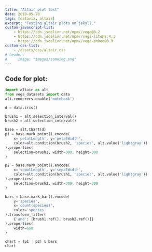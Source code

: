 ```yaml
---
title: "Altair plot test"
date: 2018-05-28
tags: [dataviz, altair]
excerpt: "Testing altair plots on jekyll."
custom-javascript-list:
    - https://cdn.jsdelivr.net/npm//vega@3.2
    - https://cdn.jsdelivr.net/npm//vega-lite@2.4.1
    - https://cdn.jsdelivr.net/npm//vega-embed@3.0
custom-css-list:
    - /assets/css/altair.css
# header:
#     image: "images/someimg.png"
---
```



<div id="vis"></div>


## Code for plot:

```python
import altair as alt
from vega_datasets import data
alt.renderers.enable('notebook')

d = data.iris()

brush1 = alt.selection_interval()
brush2 = alt.selection_interval()

base = alt.Chart(d)
p1 = base.mark_point().encode(
    x='petalLength', y='petalWidth',
    color=alt.condition(brush2, 'species', alt.value('lightgray'))
).properties(
    selection=brush1, width=300, height=300
)

p2 = base.mark_point().encode(
    x='sepalLength', y='sepalWidth',
    color=alt.condition(brush1, 'species', alt.value('lightgray'))
).properties(
    selection=brush2, width=300, height=300
)

bars = base.mark_bar().encode(
    y='species',
    x='count(species)',
    color='species'
).transform_filter(
    {'and': [brush1.ref(), brush2.ref()]}
).properties(
    width=660
)

chart = (p1 | p2) & bars
chart
```

<script type="text/javascript">
    var spec = {"config": {"view": {"width": 400, "height": 300}}, "vconcat": [{"hconcat": [{"data": {"values": [{"petalLength": 1.4, "petalWidth": 0.2, "sepalLength": 5.1, "sepalWidth": 3.5, "species": "setosa"}, {"petalLength": 1.4, "petalWidth": 0.2, "sepalLength": 4.9, "sepalWidth": 3.0, "species": "setosa"}, {"petalLength": 1.3, "petalWidth": 0.2, "sepalLength": 4.7, "sepalWidth": 3.2, "species": "setosa"}, {"petalLength": 1.5, "petalWidth": 0.2, "sepalLength": 4.6, "sepalWidth": 3.1, "species": "setosa"}, {"petalLength": 1.4, "petalWidth": 0.2, "sepalLength": 5.0, "sepalWidth": 3.6, "species": "setosa"}, {"petalLength": 1.7000000000000002, "petalWidth": 0.4, "sepalLength": 5.4, "sepalWidth": 3.9, "species": "setosa"}, {"petalLength": 1.4, "petalWidth": 0.30000000000000004, "sepalLength": 4.6, "sepalWidth": 3.4, "species": "setosa"}, {"petalLength": 1.5, "petalWidth": 0.2, "sepalLength": 5.0, "sepalWidth": 3.4, "species": "setosa"}, {"petalLength": 1.4, "petalWidth": 0.2, "sepalLength": 4.4, "sepalWidth": 2.9, "species": "setosa"}, {"petalLength": 1.5, "petalWidth": 0.1, "sepalLength": 4.9, "sepalWidth": 3.1, "species": "setosa"}, {"petalLength": 1.5, "petalWidth": 0.2, "sepalLength": 5.4, "sepalWidth": 3.7, "species": "setosa"}, {"petalLength": 1.6, "petalWidth": 0.2, "sepalLength": 4.8, "sepalWidth": 3.4, "species": "setosa"}, {"petalLength": 1.4, "petalWidth": 0.1, "sepalLength": 4.8, "sepalWidth": 3.0, "species": "setosa"}, {"petalLength": 1.1, "petalWidth": 0.1, "sepalLength": 4.3, "sepalWidth": 3.0, "species": "setosa"}, {"petalLength": 1.2, "petalWidth": 0.2, "sepalLength": 5.8, "sepalWidth": 4.0, "species": "setosa"}, {"petalLength": 1.5, "petalWidth": 0.4, "sepalLength": 5.7, "sepalWidth": 4.4, "species": "setosa"}, {"petalLength": 1.3, "petalWidth": 0.4, "sepalLength": 5.4, "sepalWidth": 3.9, "species": "setosa"}, {"petalLength": 1.4, "petalWidth": 0.30000000000000004, "sepalLength": 5.1, "sepalWidth": 3.5, "species": "setosa"}, {"petalLength": 1.7000000000000002, "petalWidth": 0.30000000000000004, "sepalLength": 5.7, "sepalWidth": 3.8, "species": "setosa"}, {"petalLength": 1.5, "petalWidth": 0.30000000000000004, "sepalLength": 5.1, "sepalWidth": 3.8, "species": "setosa"}, {"petalLength": 1.7000000000000002, "petalWidth": 0.2, "sepalLength": 5.4, "sepalWidth": 3.4, "species": "setosa"}, {"petalLength": 1.5, "petalWidth": 0.4, "sepalLength": 5.1, "sepalWidth": 3.7, "species": "setosa"}, {"petalLength": 1.0, "petalWidth": 0.2, "sepalLength": 4.6, "sepalWidth": 3.6, "species": "setosa"}, {"petalLength": 1.7000000000000002, "petalWidth": 0.5, "sepalLength": 5.1, "sepalWidth": 3.3, "species": "setosa"}, {"petalLength": 1.9, "petalWidth": 0.2, "sepalLength": 4.8, "sepalWidth": 3.4, "species": "setosa"}, {"petalLength": 1.6, "petalWidth": 0.2, "sepalLength": 5.0, "sepalWidth": 3.0, "species": "setosa"}, {"petalLength": 1.6, "petalWidth": 0.4, "sepalLength": 5.0, "sepalWidth": 3.4, "species": "setosa"}, {"petalLength": 1.5, "petalWidth": 0.2, "sepalLength": 5.2, "sepalWidth": 3.5, "species": "setosa"}, {"petalLength": 1.4, "petalWidth": 0.2, "sepalLength": 5.2, "sepalWidth": 3.4, "species": "setosa"}, {"petalLength": 1.6, "petalWidth": 0.2, "sepalLength": 4.7, "sepalWidth": 3.2, "species": "setosa"}, {"petalLength": 1.6, "petalWidth": 0.2, "sepalLength": 4.8, "sepalWidth": 3.1, "species": "setosa"}, {"petalLength": 1.5, "petalWidth": 0.4, "sepalLength": 5.4, "sepalWidth": 3.4, "species": "setosa"}, {"petalLength": 1.5, "petalWidth": 0.1, "sepalLength": 5.2, "sepalWidth": 4.1, "species": "setosa"}, {"petalLength": 1.4, "petalWidth": 0.2, "sepalLength": 5.5, "sepalWidth": 4.2, "species": "setosa"}, {"petalLength": 1.5, "petalWidth": 0.2, "sepalLength": 4.9, "sepalWidth": 3.1, "species": "setosa"}, {"petalLength": 1.2, "petalWidth": 0.2, "sepalLength": 5.0, "sepalWidth": 3.2, "species": "setosa"}, {"petalLength": 1.3, "petalWidth": 0.2, "sepalLength": 5.5, "sepalWidth": 3.5, "species": "setosa"}, {"petalLength": 1.4, "petalWidth": 0.1, "sepalLength": 4.9, "sepalWidth": 3.6, "species": "setosa"}, {"petalLength": 1.3, "petalWidth": 0.2, "sepalLength": 4.4, "sepalWidth": 3.0, "species": "setosa"}, {"petalLength": 1.5, "petalWidth": 0.2, "sepalLength": 5.1, "sepalWidth": 3.4, "species": "setosa"}, {"petalLength": 1.3, "petalWidth": 0.30000000000000004, "sepalLength": 5.0, "sepalWidth": 3.5, "species": "setosa"}, {"petalLength": 1.3, "petalWidth": 0.30000000000000004, "sepalLength": 4.5, "sepalWidth": 2.3, "species": "setosa"}, {"petalLength": 1.3, "petalWidth": 0.2, "sepalLength": 4.4, "sepalWidth": 3.2, "species": "setosa"}, {"petalLength": 1.6, "petalWidth": 0.6000000000000001, "sepalLength": 5.0, "sepalWidth": 3.5, "species": "setosa"}, {"petalLength": 1.9, "petalWidth": 0.4, "sepalLength": 5.1, "sepalWidth": 3.8, "species": "setosa"}, {"petalLength": 1.4, "petalWidth": 0.30000000000000004, "sepalLength": 4.8, "sepalWidth": 3.0, "species": "setosa"}, {"petalLength": 1.6, "petalWidth": 0.2, "sepalLength": 5.1, "sepalWidth": 3.8, "species": "setosa"}, {"petalLength": 1.4, "petalWidth": 0.2, "sepalLength": 4.6, "sepalWidth": 3.2, "species": "setosa"}, {"petalLength": 1.5, "petalWidth": 0.2, "sepalLength": 5.3, "sepalWidth": 3.7, "species": "setosa"}, {"petalLength": 1.4, "petalWidth": 0.2, "sepalLength": 5.0, "sepalWidth": 3.3, "species": "setosa"}, {"petalLength": 4.7, "petalWidth": 1.4, "sepalLength": 7.0, "sepalWidth": 3.2, "species": "versicolor"}, {"petalLength": 4.5, "petalWidth": 1.5, "sepalLength": 6.4, "sepalWidth": 3.2, "species": "versicolor"}, {"petalLength": 4.9, "petalWidth": 1.5, "sepalLength": 6.9, "sepalWidth": 3.1, "species": "versicolor"}, {"petalLength": 4.0, "petalWidth": 1.3, "sepalLength": 5.5, "sepalWidth": 2.3, "species": "versicolor"}, {"petalLength": 4.6, "petalWidth": 1.5, "sepalLength": 6.5, "sepalWidth": 2.8, "species": "versicolor"}, {"petalLength": 4.5, "petalWidth": 1.3, "sepalLength": 5.7, "sepalWidth": 2.8, "species": "versicolor"}, {"petalLength": 4.7, "petalWidth": 1.6, "sepalLength": 6.3, "sepalWidth": 3.3, "species": "versicolor"}, {"petalLength": 3.3, "petalWidth": 1.0, "sepalLength": 4.9, "sepalWidth": 2.4, "species": "versicolor"}, {"petalLength": 4.6, "petalWidth": 1.3, "sepalLength": 6.6, "sepalWidth": 2.9, "species": "versicolor"}, {"petalLength": 3.9, "petalWidth": 1.4, "sepalLength": 5.2, "sepalWidth": 2.7, "species": "versicolor"}, {"petalLength": 3.5, "petalWidth": 1.0, "sepalLength": 5.0, "sepalWidth": 2.0, "species": "versicolor"}, {"petalLength": 4.2, "petalWidth": 1.5, "sepalLength": 5.9, "sepalWidth": 3.0, "species": "versicolor"}, {"petalLength": 4.0, "petalWidth": 1.0, "sepalLength": 6.0, "sepalWidth": 2.2, "species": "versicolor"}, {"petalLength": 4.7, "petalWidth": 1.4, "sepalLength": 6.1, "sepalWidth": 2.9, "species": "versicolor"}, {"petalLength": 3.6, "petalWidth": 1.3, "sepalLength": 5.6, "sepalWidth": 2.9, "species": "versicolor"}, {"petalLength": 4.4, "petalWidth": 1.4, "sepalLength": 6.7, "sepalWidth": 3.1, "species": "versicolor"}, {"petalLength": 4.5, "petalWidth": 1.5, "sepalLength": 5.6, "sepalWidth": 3.0, "species": "versicolor"}, {"petalLength": 4.1, "petalWidth": 1.0, "sepalLength": 5.8, "sepalWidth": 2.7, "species": "versicolor"}, {"petalLength": 4.5, "petalWidth": 1.5, "sepalLength": 6.2, "sepalWidth": 2.2, "species": "versicolor"}, {"petalLength": 3.9, "petalWidth": 1.1, "sepalLength": 5.6, "sepalWidth": 2.5, "species": "versicolor"}, {"petalLength": 4.8, "petalWidth": 1.8, "sepalLength": 5.9, "sepalWidth": 3.2, "species": "versicolor"}, {"petalLength": 4.0, "petalWidth": 1.3, "sepalLength": 6.1, "sepalWidth": 2.8, "species": "versicolor"}, {"petalLength": 4.9, "petalWidth": 1.5, "sepalLength": 6.3, "sepalWidth": 2.5, "species": "versicolor"}, {"petalLength": 4.7, "petalWidth": 1.2, "sepalLength": 6.1, "sepalWidth": 2.8, "species": "versicolor"}, {"petalLength": 4.3, "petalWidth": 1.3, "sepalLength": 6.4, "sepalWidth": 2.9, "species": "versicolor"}, {"petalLength": 4.4, "petalWidth": 1.4, "sepalLength": 6.6, "sepalWidth": 3.0, "species": "versicolor"}, {"petalLength": 4.8, "petalWidth": 1.4, "sepalLength": 6.8, "sepalWidth": 2.8, "species": "versicolor"}, {"petalLength": 5.0, "petalWidth": 1.7000000000000002, "sepalLength": 6.7, "sepalWidth": 3.0, "species": "versicolor"}, {"petalLength": 4.5, "petalWidth": 1.5, "sepalLength": 6.0, "sepalWidth": 2.9, "species": "versicolor"}, {"petalLength": 3.5, "petalWidth": 1.0, "sepalLength": 5.7, "sepalWidth": 2.6, "species": "versicolor"}, {"petalLength": 3.8, "petalWidth": 1.1, "sepalLength": 5.5, "sepalWidth": 2.4, "species": "versicolor"}, {"petalLength": 3.7, "petalWidth": 1.0, "sepalLength": 5.5, "sepalWidth": 2.4, "species": "versicolor"}, {"petalLength": 3.9, "petalWidth": 1.2, "sepalLength": 5.8, "sepalWidth": 2.7, "species": "versicolor"}, {"petalLength": 5.1, "petalWidth": 1.6, "sepalLength": 6.0, "sepalWidth": 2.7, "species": "versicolor"}, {"petalLength": 4.5, "petalWidth": 1.5, "sepalLength": 5.4, "sepalWidth": 3.0, "species": "versicolor"}, {"petalLength": 4.5, "petalWidth": 1.6, "sepalLength": 6.0, "sepalWidth": 3.4, "species": "versicolor"}, {"petalLength": 4.7, "petalWidth": 1.5, "sepalLength": 6.7, "sepalWidth": 3.1, "species": "versicolor"}, {"petalLength": 4.4, "petalWidth": 1.3, "sepalLength": 6.3, "sepalWidth": 2.3, "species": "versicolor"}, {"petalLength": 4.1, "petalWidth": 1.3, "sepalLength": 5.6, "sepalWidth": 3.0, "species": "versicolor"}, {"petalLength": 4.0, "petalWidth": 1.3, "sepalLength": 5.5, "sepalWidth": 2.5, "species": "versicolor"}, {"petalLength": 4.4, "petalWidth": 1.2, "sepalLength": 5.5, "sepalWidth": 2.6, "species": "versicolor"}, {"petalLength": 4.6, "petalWidth": 1.4, "sepalLength": 6.1, "sepalWidth": 3.0, "species": "versicolor"}, {"petalLength": 4.0, "petalWidth": 1.2, "sepalLength": 5.8, "sepalWidth": 2.6, "species": "versicolor"}, {"petalLength": 3.3, "petalWidth": 1.0, "sepalLength": 5.0, "sepalWidth": 2.3, "species": "versicolor"}, {"petalLength": 4.2, "petalWidth": 1.3, "sepalLength": 5.6, "sepalWidth": 2.7, "species": "versicolor"}, {"petalLength": 4.2, "petalWidth": 1.2, "sepalLength": 5.7, "sepalWidth": 3.0, "species": "versicolor"}, {"petalLength": 4.2, "petalWidth": 1.3, "sepalLength": 5.7, "sepalWidth": 2.9, "species": "versicolor"}, {"petalLength": 4.3, "petalWidth": 1.3, "sepalLength": 6.2, "sepalWidth": 2.9, "species": "versicolor"}, {"petalLength": 3.0, "petalWidth": 1.1, "sepalLength": 5.1, "sepalWidth": 2.5, "species": "versicolor"}, {"petalLength": 4.1, "petalWidth": 1.3, "sepalLength": 5.7, "sepalWidth": 2.8, "species": "versicolor"}, {"petalLength": 6.0, "petalWidth": 2.5, "sepalLength": 6.3, "sepalWidth": 3.3, "species": "virginica"}, {"petalLength": 5.1, "petalWidth": 1.9, "sepalLength": 5.8, "sepalWidth": 2.7, "species": "virginica"}, {"petalLength": 5.9, "petalWidth": 2.1, "sepalLength": 7.1, "sepalWidth": 3.0, "species": "virginica"}, {"petalLength": 5.6, "petalWidth": 1.8, "sepalLength": 6.3, "sepalWidth": 2.9, "species": "virginica"}, {"petalLength": 5.8, "petalWidth": 2.2, "sepalLength": 6.5, "sepalWidth": 3.0, "species": "virginica"}, {"petalLength": 6.6, "petalWidth": 2.1, "sepalLength": 7.6, "sepalWidth": 3.0, "species": "virginica"}, {"petalLength": 4.5, "petalWidth": 1.7000000000000002, "sepalLength": 4.9, "sepalWidth": 2.5, "species": "virginica"}, {"petalLength": 6.3, "petalWidth": 1.8, "sepalLength": 7.3, "sepalWidth": 2.9, "species": "virginica"}, {"petalLength": 5.8, "petalWidth": 1.8, "sepalLength": 6.7, "sepalWidth": 2.5, "species": "virginica"}, {"petalLength": 6.1, "petalWidth": 2.5, "sepalLength": 7.2, "sepalWidth": 3.6, "species": "virginica"}, {"petalLength": 5.1, "petalWidth": 2.0, "sepalLength": 6.5, "sepalWidth": 3.2, "species": "virginica"}, {"petalLength": 5.3, "petalWidth": 1.9, "sepalLength": 6.4, "sepalWidth": 2.7, "species": "virginica"}, {"petalLength": 5.5, "petalWidth": 2.1, "sepalLength": 6.8, "sepalWidth": 3.0, "species": "virginica"}, {"petalLength": 5.0, "petalWidth": 2.0, "sepalLength": 5.7, "sepalWidth": 2.5, "species": "virginica"}, {"petalLength": 5.1, "petalWidth": 2.4, "sepalLength": 5.8, "sepalWidth": 2.8, "species": "virginica"}, {"petalLength": 5.3, "petalWidth": 2.3, "sepalLength": 6.4, "sepalWidth": 3.2, "species": "virginica"}, {"petalLength": 5.5, "petalWidth": 1.8, "sepalLength": 6.5, "sepalWidth": 3.0, "species": "virginica"}, {"petalLength": 6.7, "petalWidth": 2.2, "sepalLength": 7.7, "sepalWidth": 3.8, "species": "virginica"}, {"petalLength": 6.9, "petalWidth": 2.3, "sepalLength": 7.7, "sepalWidth": 2.6, "species": "virginica"}, {"petalLength": 5.0, "petalWidth": 1.5, "sepalLength": 6.0, "sepalWidth": 2.2, "species": "virginica"}, {"petalLength": 5.7, "petalWidth": 2.3, "sepalLength": 6.9, "sepalWidth": 3.2, "species": "virginica"}, {"petalLength": 4.9, "petalWidth": 2.0, "sepalLength": 5.6, "sepalWidth": 2.8, "species": "virginica"}, {"petalLength": 6.7, "petalWidth": 2.0, "sepalLength": 7.7, "sepalWidth": 2.8, "species": "virginica"}, {"petalLength": 4.9, "petalWidth": 1.8, "sepalLength": 6.3, "sepalWidth": 2.7, "species": "virginica"}, {"petalLength": 5.7, "petalWidth": 2.1, "sepalLength": 6.7, "sepalWidth": 3.3, "species": "virginica"}, {"petalLength": 6.0, "petalWidth": 1.8, "sepalLength": 7.2, "sepalWidth": 3.2, "species": "virginica"}, {"petalLength": 4.8, "petalWidth": 1.8, "sepalLength": 6.2, "sepalWidth": 2.8, "species": "virginica"}, {"petalLength": 4.9, "petalWidth": 1.8, "sepalLength": 6.1, "sepalWidth": 3.0, "species": "virginica"}, {"petalLength": 5.6, "petalWidth": 2.1, "sepalLength": 6.4, "sepalWidth": 2.8, "species": "virginica"}, {"petalLength": 5.8, "petalWidth": 1.6, "sepalLength": 7.2, "sepalWidth": 3.0, "species": "virginica"}, {"petalLength": 6.1, "petalWidth": 1.9, "sepalLength": 7.4, "sepalWidth": 2.8, "species": "virginica"}, {"petalLength": 6.4, "petalWidth": 2.0, "sepalLength": 7.9, "sepalWidth": 3.8, "species": "virginica"}, {"petalLength": 5.6, "petalWidth": 2.2, "sepalLength": 6.4, "sepalWidth": 2.8, "species": "virginica"}, {"petalLength": 5.1, "petalWidth": 1.5, "sepalLength": 6.3, "sepalWidth": 2.8, "species": "virginica"}, {"petalLength": 5.6, "petalWidth": 1.4, "sepalLength": 6.1, "sepalWidth": 2.6, "species": "virginica"}, {"petalLength": 6.1, "petalWidth": 2.3, "sepalLength": 7.7, "sepalWidth": 3.0, "species": "virginica"}, {"petalLength": 5.6, "petalWidth": 2.4, "sepalLength": 6.3, "sepalWidth": 3.4, "species": "virginica"}, {"petalLength": 5.5, "petalWidth": 1.8, "sepalLength": 6.4, "sepalWidth": 3.1, "species": "virginica"}, {"petalLength": 4.8, "petalWidth": 1.8, "sepalLength": 6.0, "sepalWidth": 3.0, "species": "virginica"}, {"petalLength": 5.4, "petalWidth": 2.1, "sepalLength": 6.9, "sepalWidth": 3.1, "species": "virginica"}, {"petalLength": 5.6, "petalWidth": 2.4, "sepalLength": 6.7, "sepalWidth": 3.1, "species": "virginica"}, {"petalLength": 5.1, "petalWidth": 2.3, "sepalLength": 6.9, "sepalWidth": 3.1, "species": "virginica"}, {"petalLength": 5.1, "petalWidth": 1.9, "sepalLength": 5.8, "sepalWidth": 2.7, "species": "virginica"}, {"petalLength": 5.9, "petalWidth": 2.3, "sepalLength": 6.8, "sepalWidth": 3.2, "species": "virginica"}, {"petalLength": 5.7, "petalWidth": 2.5, "sepalLength": 6.7, "sepalWidth": 3.3, "species": "virginica"}, {"petalLength": 5.2, "petalWidth": 2.3, "sepalLength": 6.7, "sepalWidth": 3.0, "species": "virginica"}, {"petalLength": 5.0, "petalWidth": 1.9, "sepalLength": 6.3, "sepalWidth": 2.5, "species": "virginica"}, {"petalLength": 5.2, "petalWidth": 2.0, "sepalLength": 6.5, "sepalWidth": 3.0, "species": "virginica"}, {"petalLength": 5.4, "petalWidth": 2.3, "sepalLength": 6.2, "sepalWidth": 3.4, "species": "virginica"}, {"petalLength": 5.1, "petalWidth": 1.8, "sepalLength": 5.9, "sepalWidth": 3.0, "species": "virginica"}]}, "mark": "point", "encoding": {"color": {"condition": {"type": "nominal", "field": "species", "selection": "selector129"}, "value": "lightgray"}, "x": {"type": "quantitative", "field": "petalLength"}, "y": {"type": "quantitative", "field": "petalWidth"}}, "height": 300, "selection": {"selector128": {"type": "interval"}}, "width": 300}, {"data": {"values": [{"petalLength": 1.4, "petalWidth": 0.2, "sepalLength": 5.1, "sepalWidth": 3.5, "species": "setosa"}, {"petalLength": 1.4, "petalWidth": 0.2, "sepalLength": 4.9, "sepalWidth": 3.0, "species": "setosa"}, {"petalLength": 1.3, "petalWidth": 0.2, "sepalLength": 4.7, "sepalWidth": 3.2, "species": "setosa"}, {"petalLength": 1.5, "petalWidth": 0.2, "sepalLength": 4.6, "sepalWidth": 3.1, "species": "setosa"}, {"petalLength": 1.4, "petalWidth": 0.2, "sepalLength": 5.0, "sepalWidth": 3.6, "species": "setosa"}, {"petalLength": 1.7000000000000002, "petalWidth": 0.4, "sepalLength": 5.4, "sepalWidth": 3.9, "species": "setosa"}, {"petalLength": 1.4, "petalWidth": 0.30000000000000004, "sepalLength": 4.6, "sepalWidth": 3.4, "species": "setosa"}, {"petalLength": 1.5, "petalWidth": 0.2, "sepalLength": 5.0, "sepalWidth": 3.4, "species": "setosa"}, {"petalLength": 1.4, "petalWidth": 0.2, "sepalLength": 4.4, "sepalWidth": 2.9, "species": "setosa"}, {"petalLength": 1.5, "petalWidth": 0.1, "sepalLength": 4.9, "sepalWidth": 3.1, "species": "setosa"}, {"petalLength": 1.5, "petalWidth": 0.2, "sepalLength": 5.4, "sepalWidth": 3.7, "species": "setosa"}, {"petalLength": 1.6, "petalWidth": 0.2, "sepalLength": 4.8, "sepalWidth": 3.4, "species": "setosa"}, {"petalLength": 1.4, "petalWidth": 0.1, "sepalLength": 4.8, "sepalWidth": 3.0, "species": "setosa"}, {"petalLength": 1.1, "petalWidth": 0.1, "sepalLength": 4.3, "sepalWidth": 3.0, "species": "setosa"}, {"petalLength": 1.2, "petalWidth": 0.2, "sepalLength": 5.8, "sepalWidth": 4.0, "species": "setosa"}, {"petalLength": 1.5, "petalWidth": 0.4, "sepalLength": 5.7, "sepalWidth": 4.4, "species": "setosa"}, {"petalLength": 1.3, "petalWidth": 0.4, "sepalLength": 5.4, "sepalWidth": 3.9, "species": "setosa"}, {"petalLength": 1.4, "petalWidth": 0.30000000000000004, "sepalLength": 5.1, "sepalWidth": 3.5, "species": "setosa"}, {"petalLength": 1.7000000000000002, "petalWidth": 0.30000000000000004, "sepalLength": 5.7, "sepalWidth": 3.8, "species": "setosa"}, {"petalLength": 1.5, "petalWidth": 0.30000000000000004, "sepalLength": 5.1, "sepalWidth": 3.8, "species": "setosa"}, {"petalLength": 1.7000000000000002, "petalWidth": 0.2, "sepalLength": 5.4, "sepalWidth": 3.4, "species": "setosa"}, {"petalLength": 1.5, "petalWidth": 0.4, "sepalLength": 5.1, "sepalWidth": 3.7, "species": "setosa"}, {"petalLength": 1.0, "petalWidth": 0.2, "sepalLength": 4.6, "sepalWidth": 3.6, "species": "setosa"}, {"petalLength": 1.7000000000000002, "petalWidth": 0.5, "sepalLength": 5.1, "sepalWidth": 3.3, "species": "setosa"}, {"petalLength": 1.9, "petalWidth": 0.2, "sepalLength": 4.8, "sepalWidth": 3.4, "species": "setosa"}, {"petalLength": 1.6, "petalWidth": 0.2, "sepalLength": 5.0, "sepalWidth": 3.0, "species": "setosa"}, {"petalLength": 1.6, "petalWidth": 0.4, "sepalLength": 5.0, "sepalWidth": 3.4, "species": "setosa"}, {"petalLength": 1.5, "petalWidth": 0.2, "sepalLength": 5.2, "sepalWidth": 3.5, "species": "setosa"}, {"petalLength": 1.4, "petalWidth": 0.2, "sepalLength": 5.2, "sepalWidth": 3.4, "species": "setosa"}, {"petalLength": 1.6, "petalWidth": 0.2, "sepalLength": 4.7, "sepalWidth": 3.2, "species": "setosa"}, {"petalLength": 1.6, "petalWidth": 0.2, "sepalLength": 4.8, "sepalWidth": 3.1, "species": "setosa"}, {"petalLength": 1.5, "petalWidth": 0.4, "sepalLength": 5.4, "sepalWidth": 3.4, "species": "setosa"}, {"petalLength": 1.5, "petalWidth": 0.1, "sepalLength": 5.2, "sepalWidth": 4.1, "species": "setosa"}, {"petalLength": 1.4, "petalWidth": 0.2, "sepalLength": 5.5, "sepalWidth": 4.2, "species": "setosa"}, {"petalLength": 1.5, "petalWidth": 0.2, "sepalLength": 4.9, "sepalWidth": 3.1, "species": "setosa"}, {"petalLength": 1.2, "petalWidth": 0.2, "sepalLength": 5.0, "sepalWidth": 3.2, "species": "setosa"}, {"petalLength": 1.3, "petalWidth": 0.2, "sepalLength": 5.5, "sepalWidth": 3.5, "species": "setosa"}, {"petalLength": 1.4, "petalWidth": 0.1, "sepalLength": 4.9, "sepalWidth": 3.6, "species": "setosa"}, {"petalLength": 1.3, "petalWidth": 0.2, "sepalLength": 4.4, "sepalWidth": 3.0, "species": "setosa"}, {"petalLength": 1.5, "petalWidth": 0.2, "sepalLength": 5.1, "sepalWidth": 3.4, "species": "setosa"}, {"petalLength": 1.3, "petalWidth": 0.30000000000000004, "sepalLength": 5.0, "sepalWidth": 3.5, "species": "setosa"}, {"petalLength": 1.3, "petalWidth": 0.30000000000000004, "sepalLength": 4.5, "sepalWidth": 2.3, "species": "setosa"}, {"petalLength": 1.3, "petalWidth": 0.2, "sepalLength": 4.4, "sepalWidth": 3.2, "species": "setosa"}, {"petalLength": 1.6, "petalWidth": 0.6000000000000001, "sepalLength": 5.0, "sepalWidth": 3.5, "species": "setosa"}, {"petalLength": 1.9, "petalWidth": 0.4, "sepalLength": 5.1, "sepalWidth": 3.8, "species": "setosa"}, {"petalLength": 1.4, "petalWidth": 0.30000000000000004, "sepalLength": 4.8, "sepalWidth": 3.0, "species": "setosa"}, {"petalLength": 1.6, "petalWidth": 0.2, "sepalLength": 5.1, "sepalWidth": 3.8, "species": "setosa"}, {"petalLength": 1.4, "petalWidth": 0.2, "sepalLength": 4.6, "sepalWidth": 3.2, "species": "setosa"}, {"petalLength": 1.5, "petalWidth": 0.2, "sepalLength": 5.3, "sepalWidth": 3.7, "species": "setosa"}, {"petalLength": 1.4, "petalWidth": 0.2, "sepalLength": 5.0, "sepalWidth": 3.3, "species": "setosa"}, {"petalLength": 4.7, "petalWidth": 1.4, "sepalLength": 7.0, "sepalWidth": 3.2, "species": "versicolor"}, {"petalLength": 4.5, "petalWidth": 1.5, "sepalLength": 6.4, "sepalWidth": 3.2, "species": "versicolor"}, {"petalLength": 4.9, "petalWidth": 1.5, "sepalLength": 6.9, "sepalWidth": 3.1, "species": "versicolor"}, {"petalLength": 4.0, "petalWidth": 1.3, "sepalLength": 5.5, "sepalWidth": 2.3, "species": "versicolor"}, {"petalLength": 4.6, "petalWidth": 1.5, "sepalLength": 6.5, "sepalWidth": 2.8, "species": "versicolor"}, {"petalLength": 4.5, "petalWidth": 1.3, "sepalLength": 5.7, "sepalWidth": 2.8, "species": "versicolor"}, {"petalLength": 4.7, "petalWidth": 1.6, "sepalLength": 6.3, "sepalWidth": 3.3, "species": "versicolor"}, {"petalLength": 3.3, "petalWidth": 1.0, "sepalLength": 4.9, "sepalWidth": 2.4, "species": "versicolor"}, {"petalLength": 4.6, "petalWidth": 1.3, "sepalLength": 6.6, "sepalWidth": 2.9, "species": "versicolor"}, {"petalLength": 3.9, "petalWidth": 1.4, "sepalLength": 5.2, "sepalWidth": 2.7, "species": "versicolor"}, {"petalLength": 3.5, "petalWidth": 1.0, "sepalLength": 5.0, "sepalWidth": 2.0, "species": "versicolor"}, {"petalLength": 4.2, "petalWidth": 1.5, "sepalLength": 5.9, "sepalWidth": 3.0, "species": "versicolor"}, {"petalLength": 4.0, "petalWidth": 1.0, "sepalLength": 6.0, "sepalWidth": 2.2, "species": "versicolor"}, {"petalLength": 4.7, "petalWidth": 1.4, "sepalLength": 6.1, "sepalWidth": 2.9, "species": "versicolor"}, {"petalLength": 3.6, "petalWidth": 1.3, "sepalLength": 5.6, "sepalWidth": 2.9, "species": "versicolor"}, {"petalLength": 4.4, "petalWidth": 1.4, "sepalLength": 6.7, "sepalWidth": 3.1, "species": "versicolor"}, {"petalLength": 4.5, "petalWidth": 1.5, "sepalLength": 5.6, "sepalWidth": 3.0, "species": "versicolor"}, {"petalLength": 4.1, "petalWidth": 1.0, "sepalLength": 5.8, "sepalWidth": 2.7, "species": "versicolor"}, {"petalLength": 4.5, "petalWidth": 1.5, "sepalLength": 6.2, "sepalWidth": 2.2, "species": "versicolor"}, {"petalLength": 3.9, "petalWidth": 1.1, "sepalLength": 5.6, "sepalWidth": 2.5, "species": "versicolor"}, {"petalLength": 4.8, "petalWidth": 1.8, "sepalLength": 5.9, "sepalWidth": 3.2, "species": "versicolor"}, {"petalLength": 4.0, "petalWidth": 1.3, "sepalLength": 6.1, "sepalWidth": 2.8, "species": "versicolor"}, {"petalLength": 4.9, "petalWidth": 1.5, "sepalLength": 6.3, "sepalWidth": 2.5, "species": "versicolor"}, {"petalLength": 4.7, "petalWidth": 1.2, "sepalLength": 6.1, "sepalWidth": 2.8, "species": "versicolor"}, {"petalLength": 4.3, "petalWidth": 1.3, "sepalLength": 6.4, "sepalWidth": 2.9, "species": "versicolor"}, {"petalLength": 4.4, "petalWidth": 1.4, "sepalLength": 6.6, "sepalWidth": 3.0, "species": "versicolor"}, {"petalLength": 4.8, "petalWidth": 1.4, "sepalLength": 6.8, "sepalWidth": 2.8, "species": "versicolor"}, {"petalLength": 5.0, "petalWidth": 1.7000000000000002, "sepalLength": 6.7, "sepalWidth": 3.0, "species": "versicolor"}, {"petalLength": 4.5, "petalWidth": 1.5, "sepalLength": 6.0, "sepalWidth": 2.9, "species": "versicolor"}, {"petalLength": 3.5, "petalWidth": 1.0, "sepalLength": 5.7, "sepalWidth": 2.6, "species": "versicolor"}, {"petalLength": 3.8, "petalWidth": 1.1, "sepalLength": 5.5, "sepalWidth": 2.4, "species": "versicolor"}, {"petalLength": 3.7, "petalWidth": 1.0, "sepalLength": 5.5, "sepalWidth": 2.4, "species": "versicolor"}, {"petalLength": 3.9, "petalWidth": 1.2, "sepalLength": 5.8, "sepalWidth": 2.7, "species": "versicolor"}, {"petalLength": 5.1, "petalWidth": 1.6, "sepalLength": 6.0, "sepalWidth": 2.7, "species": "versicolor"}, {"petalLength": 4.5, "petalWidth": 1.5, "sepalLength": 5.4, "sepalWidth": 3.0, "species": "versicolor"}, {"petalLength": 4.5, "petalWidth": 1.6, "sepalLength": 6.0, "sepalWidth": 3.4, "species": "versicolor"}, {"petalLength": 4.7, "petalWidth": 1.5, "sepalLength": 6.7, "sepalWidth": 3.1, "species": "versicolor"}, {"petalLength": 4.4, "petalWidth": 1.3, "sepalLength": 6.3, "sepalWidth": 2.3, "species": "versicolor"}, {"petalLength": 4.1, "petalWidth": 1.3, "sepalLength": 5.6, "sepalWidth": 3.0, "species": "versicolor"}, {"petalLength": 4.0, "petalWidth": 1.3, "sepalLength": 5.5, "sepalWidth": 2.5, "species": "versicolor"}, {"petalLength": 4.4, "petalWidth": 1.2, "sepalLength": 5.5, "sepalWidth": 2.6, "species": "versicolor"}, {"petalLength": 4.6, "petalWidth": 1.4, "sepalLength": 6.1, "sepalWidth": 3.0, "species": "versicolor"}, {"petalLength": 4.0, "petalWidth": 1.2, "sepalLength": 5.8, "sepalWidth": 2.6, "species": "versicolor"}, {"petalLength": 3.3, "petalWidth": 1.0, "sepalLength": 5.0, "sepalWidth": 2.3, "species": "versicolor"}, {"petalLength": 4.2, "petalWidth": 1.3, "sepalLength": 5.6, "sepalWidth": 2.7, "species": "versicolor"}, {"petalLength": 4.2, "petalWidth": 1.2, "sepalLength": 5.7, "sepalWidth": 3.0, "species": "versicolor"}, {"petalLength": 4.2, "petalWidth": 1.3, "sepalLength": 5.7, "sepalWidth": 2.9, "species": "versicolor"}, {"petalLength": 4.3, "petalWidth": 1.3, "sepalLength": 6.2, "sepalWidth": 2.9, "species": "versicolor"}, {"petalLength": 3.0, "petalWidth": 1.1, "sepalLength": 5.1, "sepalWidth": 2.5, "species": "versicolor"}, {"petalLength": 4.1, "petalWidth": 1.3, "sepalLength": 5.7, "sepalWidth": 2.8, "species": "versicolor"}, {"petalLength": 6.0, "petalWidth": 2.5, "sepalLength": 6.3, "sepalWidth": 3.3, "species": "virginica"}, {"petalLength": 5.1, "petalWidth": 1.9, "sepalLength": 5.8, "sepalWidth": 2.7, "species": "virginica"}, {"petalLength": 5.9, "petalWidth": 2.1, "sepalLength": 7.1, "sepalWidth": 3.0, "species": "virginica"}, {"petalLength": 5.6, "petalWidth": 1.8, "sepalLength": 6.3, "sepalWidth": 2.9, "species": "virginica"}, {"petalLength": 5.8, "petalWidth": 2.2, "sepalLength": 6.5, "sepalWidth": 3.0, "species": "virginica"}, {"petalLength": 6.6, "petalWidth": 2.1, "sepalLength": 7.6, "sepalWidth": 3.0, "species": "virginica"}, {"petalLength": 4.5, "petalWidth": 1.7000000000000002, "sepalLength": 4.9, "sepalWidth": 2.5, "species": "virginica"}, {"petalLength": 6.3, "petalWidth": 1.8, "sepalLength": 7.3, "sepalWidth": 2.9, "species": "virginica"}, {"petalLength": 5.8, "petalWidth": 1.8, "sepalLength": 6.7, "sepalWidth": 2.5, "species": "virginica"}, {"petalLength": 6.1, "petalWidth": 2.5, "sepalLength": 7.2, "sepalWidth": 3.6, "species": "virginica"}, {"petalLength": 5.1, "petalWidth": 2.0, "sepalLength": 6.5, "sepalWidth": 3.2, "species": "virginica"}, {"petalLength": 5.3, "petalWidth": 1.9, "sepalLength": 6.4, "sepalWidth": 2.7, "species": "virginica"}, {"petalLength": 5.5, "petalWidth": 2.1, "sepalLength": 6.8, "sepalWidth": 3.0, "species": "virginica"}, {"petalLength": 5.0, "petalWidth": 2.0, "sepalLength": 5.7, "sepalWidth": 2.5, "species": "virginica"}, {"petalLength": 5.1, "petalWidth": 2.4, "sepalLength": 5.8, "sepalWidth": 2.8, "species": "virginica"}, {"petalLength": 5.3, "petalWidth": 2.3, "sepalLength": 6.4, "sepalWidth": 3.2, "species": "virginica"}, {"petalLength": 5.5, "petalWidth": 1.8, "sepalLength": 6.5, "sepalWidth": 3.0, "species": "virginica"}, {"petalLength": 6.7, "petalWidth": 2.2, "sepalLength": 7.7, "sepalWidth": 3.8, "species": "virginica"}, {"petalLength": 6.9, "petalWidth": 2.3, "sepalLength": 7.7, "sepalWidth": 2.6, "species": "virginica"}, {"petalLength": 5.0, "petalWidth": 1.5, "sepalLength": 6.0, "sepalWidth": 2.2, "species": "virginica"}, {"petalLength": 5.7, "petalWidth": 2.3, "sepalLength": 6.9, "sepalWidth": 3.2, "species": "virginica"}, {"petalLength": 4.9, "petalWidth": 2.0, "sepalLength": 5.6, "sepalWidth": 2.8, "species": "virginica"}, {"petalLength": 6.7, "petalWidth": 2.0, "sepalLength": 7.7, "sepalWidth": 2.8, "species": "virginica"}, {"petalLength": 4.9, "petalWidth": 1.8, "sepalLength": 6.3, "sepalWidth": 2.7, "species": "virginica"}, {"petalLength": 5.7, "petalWidth": 2.1, "sepalLength": 6.7, "sepalWidth": 3.3, "species": "virginica"}, {"petalLength": 6.0, "petalWidth": 1.8, "sepalLength": 7.2, "sepalWidth": 3.2, "species": "virginica"}, {"petalLength": 4.8, "petalWidth": 1.8, "sepalLength": 6.2, "sepalWidth": 2.8, "species": "virginica"}, {"petalLength": 4.9, "petalWidth": 1.8, "sepalLength": 6.1, "sepalWidth": 3.0, "species": "virginica"}, {"petalLength": 5.6, "petalWidth": 2.1, "sepalLength": 6.4, "sepalWidth": 2.8, "species": "virginica"}, {"petalLength": 5.8, "petalWidth": 1.6, "sepalLength": 7.2, "sepalWidth": 3.0, "species": "virginica"}, {"petalLength": 6.1, "petalWidth": 1.9, "sepalLength": 7.4, "sepalWidth": 2.8, "species": "virginica"}, {"petalLength": 6.4, "petalWidth": 2.0, "sepalLength": 7.9, "sepalWidth": 3.8, "species": "virginica"}, {"petalLength": 5.6, "petalWidth": 2.2, "sepalLength": 6.4, "sepalWidth": 2.8, "species": "virginica"}, {"petalLength": 5.1, "petalWidth": 1.5, "sepalLength": 6.3, "sepalWidth": 2.8, "species": "virginica"}, {"petalLength": 5.6, "petalWidth": 1.4, "sepalLength": 6.1, "sepalWidth": 2.6, "species": "virginica"}, {"petalLength": 6.1, "petalWidth": 2.3, "sepalLength": 7.7, "sepalWidth": 3.0, "species": "virginica"}, {"petalLength": 5.6, "petalWidth": 2.4, "sepalLength": 6.3, "sepalWidth": 3.4, "species": "virginica"}, {"petalLength": 5.5, "petalWidth": 1.8, "sepalLength": 6.4, "sepalWidth": 3.1, "species": "virginica"}, {"petalLength": 4.8, "petalWidth": 1.8, "sepalLength": 6.0, "sepalWidth": 3.0, "species": "virginica"}, {"petalLength": 5.4, "petalWidth": 2.1, "sepalLength": 6.9, "sepalWidth": 3.1, "species": "virginica"}, {"petalLength": 5.6, "petalWidth": 2.4, "sepalLength": 6.7, "sepalWidth": 3.1, "species": "virginica"}, {"petalLength": 5.1, "petalWidth": 2.3, "sepalLength": 6.9, "sepalWidth": 3.1, "species": "virginica"}, {"petalLength": 5.1, "petalWidth": 1.9, "sepalLength": 5.8, "sepalWidth": 2.7, "species": "virginica"}, {"petalLength": 5.9, "petalWidth": 2.3, "sepalLength": 6.8, "sepalWidth": 3.2, "species": "virginica"}, {"petalLength": 5.7, "petalWidth": 2.5, "sepalLength": 6.7, "sepalWidth": 3.3, "species": "virginica"}, {"petalLength": 5.2, "petalWidth": 2.3, "sepalLength": 6.7, "sepalWidth": 3.0, "species": "virginica"}, {"petalLength": 5.0, "petalWidth": 1.9, "sepalLength": 6.3, "sepalWidth": 2.5, "species": "virginica"}, {"petalLength": 5.2, "petalWidth": 2.0, "sepalLength": 6.5, "sepalWidth": 3.0, "species": "virginica"}, {"petalLength": 5.4, "petalWidth": 2.3, "sepalLength": 6.2, "sepalWidth": 3.4, "species": "virginica"}, {"petalLength": 5.1, "petalWidth": 1.8, "sepalLength": 5.9, "sepalWidth": 3.0, "species": "virginica"}]}, "mark": "point", "encoding": {"color": {"condition": {"type": "nominal", "field": "species", "selection": "selector128"}, "value": "lightgray"}, "x": {"type": "quantitative", "field": "sepalLength"}, "y": {"type": "quantitative", "field": "sepalWidth"}}, "height": 300, "selection": {"selector129": {"type": "interval"}}, "width": 300}]}, {"data": {"values": [{"petalLength": 1.4, "petalWidth": 0.2, "sepalLength": 5.1, "sepalWidth": 3.5, "species": "setosa"}, {"petalLength": 1.4, "petalWidth": 0.2, "sepalLength": 4.9, "sepalWidth": 3.0, "species": "setosa"}, {"petalLength": 1.3, "petalWidth": 0.2, "sepalLength": 4.7, "sepalWidth": 3.2, "species": "setosa"}, {"petalLength": 1.5, "petalWidth": 0.2, "sepalLength": 4.6, "sepalWidth": 3.1, "species": "setosa"}, {"petalLength": 1.4, "petalWidth": 0.2, "sepalLength": 5.0, "sepalWidth": 3.6, "species": "setosa"}, {"petalLength": 1.7000000000000002, "petalWidth": 0.4, "sepalLength": 5.4, "sepalWidth": 3.9, "species": "setosa"}, {"petalLength": 1.4, "petalWidth": 0.30000000000000004, "sepalLength": 4.6, "sepalWidth": 3.4, "species": "setosa"}, {"petalLength": 1.5, "petalWidth": 0.2, "sepalLength": 5.0, "sepalWidth": 3.4, "species": "setosa"}, {"petalLength": 1.4, "petalWidth": 0.2, "sepalLength": 4.4, "sepalWidth": 2.9, "species": "setosa"}, {"petalLength": 1.5, "petalWidth": 0.1, "sepalLength": 4.9, "sepalWidth": 3.1, "species": "setosa"}, {"petalLength": 1.5, "petalWidth": 0.2, "sepalLength": 5.4, "sepalWidth": 3.7, "species": "setosa"}, {"petalLength": 1.6, "petalWidth": 0.2, "sepalLength": 4.8, "sepalWidth": 3.4, "species": "setosa"}, {"petalLength": 1.4, "petalWidth": 0.1, "sepalLength": 4.8, "sepalWidth": 3.0, "species": "setosa"}, {"petalLength": 1.1, "petalWidth": 0.1, "sepalLength": 4.3, "sepalWidth": 3.0, "species": "setosa"}, {"petalLength": 1.2, "petalWidth": 0.2, "sepalLength": 5.8, "sepalWidth": 4.0, "species": "setosa"}, {"petalLength": 1.5, "petalWidth": 0.4, "sepalLength": 5.7, "sepalWidth": 4.4, "species": "setosa"}, {"petalLength": 1.3, "petalWidth": 0.4, "sepalLength": 5.4, "sepalWidth": 3.9, "species": "setosa"}, {"petalLength": 1.4, "petalWidth": 0.30000000000000004, "sepalLength": 5.1, "sepalWidth": 3.5, "species": "setosa"}, {"petalLength": 1.7000000000000002, "petalWidth": 0.30000000000000004, "sepalLength": 5.7, "sepalWidth": 3.8, "species": "setosa"}, {"petalLength": 1.5, "petalWidth": 0.30000000000000004, "sepalLength": 5.1, "sepalWidth": 3.8, "species": "setosa"}, {"petalLength": 1.7000000000000002, "petalWidth": 0.2, "sepalLength": 5.4, "sepalWidth": 3.4, "species": "setosa"}, {"petalLength": 1.5, "petalWidth": 0.4, "sepalLength": 5.1, "sepalWidth": 3.7, "species": "setosa"}, {"petalLength": 1.0, "petalWidth": 0.2, "sepalLength": 4.6, "sepalWidth": 3.6, "species": "setosa"}, {"petalLength": 1.7000000000000002, "petalWidth": 0.5, "sepalLength": 5.1, "sepalWidth": 3.3, "species": "setosa"}, {"petalLength": 1.9, "petalWidth": 0.2, "sepalLength": 4.8, "sepalWidth": 3.4, "species": "setosa"}, {"petalLength": 1.6, "petalWidth": 0.2, "sepalLength": 5.0, "sepalWidth": 3.0, "species": "setosa"}, {"petalLength": 1.6, "petalWidth": 0.4, "sepalLength": 5.0, "sepalWidth": 3.4, "species": "setosa"}, {"petalLength": 1.5, "petalWidth": 0.2, "sepalLength": 5.2, "sepalWidth": 3.5, "species": "setosa"}, {"petalLength": 1.4, "petalWidth": 0.2, "sepalLength": 5.2, "sepalWidth": 3.4, "species": "setosa"}, {"petalLength": 1.6, "petalWidth": 0.2, "sepalLength": 4.7, "sepalWidth": 3.2, "species": "setosa"}, {"petalLength": 1.6, "petalWidth": 0.2, "sepalLength": 4.8, "sepalWidth": 3.1, "species": "setosa"}, {"petalLength": 1.5, "petalWidth": 0.4, "sepalLength": 5.4, "sepalWidth": 3.4, "species": "setosa"}, {"petalLength": 1.5, "petalWidth": 0.1, "sepalLength": 5.2, "sepalWidth": 4.1, "species": "setosa"}, {"petalLength": 1.4, "petalWidth": 0.2, "sepalLength": 5.5, "sepalWidth": 4.2, "species": "setosa"}, {"petalLength": 1.5, "petalWidth": 0.2, "sepalLength": 4.9, "sepalWidth": 3.1, "species": "setosa"}, {"petalLength": 1.2, "petalWidth": 0.2, "sepalLength": 5.0, "sepalWidth": 3.2, "species": "setosa"}, {"petalLength": 1.3, "petalWidth": 0.2, "sepalLength": 5.5, "sepalWidth": 3.5, "species": "setosa"}, {"petalLength": 1.4, "petalWidth": 0.1, "sepalLength": 4.9, "sepalWidth": 3.6, "species": "setosa"}, {"petalLength": 1.3, "petalWidth": 0.2, "sepalLength": 4.4, "sepalWidth": 3.0, "species": "setosa"}, {"petalLength": 1.5, "petalWidth": 0.2, "sepalLength": 5.1, "sepalWidth": 3.4, "species": "setosa"}, {"petalLength": 1.3, "petalWidth": 0.30000000000000004, "sepalLength": 5.0, "sepalWidth": 3.5, "species": "setosa"}, {"petalLength": 1.3, "petalWidth": 0.30000000000000004, "sepalLength": 4.5, "sepalWidth": 2.3, "species": "setosa"}, {"petalLength": 1.3, "petalWidth": 0.2, "sepalLength": 4.4, "sepalWidth": 3.2, "species": "setosa"}, {"petalLength": 1.6, "petalWidth": 0.6000000000000001, "sepalLength": 5.0, "sepalWidth": 3.5, "species": "setosa"}, {"petalLength": 1.9, "petalWidth": 0.4, "sepalLength": 5.1, "sepalWidth": 3.8, "species": "setosa"}, {"petalLength": 1.4, "petalWidth": 0.30000000000000004, "sepalLength": 4.8, "sepalWidth": 3.0, "species": "setosa"}, {"petalLength": 1.6, "petalWidth": 0.2, "sepalLength": 5.1, "sepalWidth": 3.8, "species": "setosa"}, {"petalLength": 1.4, "petalWidth": 0.2, "sepalLength": 4.6, "sepalWidth": 3.2, "species": "setosa"}, {"petalLength": 1.5, "petalWidth": 0.2, "sepalLength": 5.3, "sepalWidth": 3.7, "species": "setosa"}, {"petalLength": 1.4, "petalWidth": 0.2, "sepalLength": 5.0, "sepalWidth": 3.3, "species": "setosa"}, {"petalLength": 4.7, "petalWidth": 1.4, "sepalLength": 7.0, "sepalWidth": 3.2, "species": "versicolor"}, {"petalLength": 4.5, "petalWidth": 1.5, "sepalLength": 6.4, "sepalWidth": 3.2, "species": "versicolor"}, {"petalLength": 4.9, "petalWidth": 1.5, "sepalLength": 6.9, "sepalWidth": 3.1, "species": "versicolor"}, {"petalLength": 4.0, "petalWidth": 1.3, "sepalLength": 5.5, "sepalWidth": 2.3, "species": "versicolor"}, {"petalLength": 4.6, "petalWidth": 1.5, "sepalLength": 6.5, "sepalWidth": 2.8, "species": "versicolor"}, {"petalLength": 4.5, "petalWidth": 1.3, "sepalLength": 5.7, "sepalWidth": 2.8, "species": "versicolor"}, {"petalLength": 4.7, "petalWidth": 1.6, "sepalLength": 6.3, "sepalWidth": 3.3, "species": "versicolor"}, {"petalLength": 3.3, "petalWidth": 1.0, "sepalLength": 4.9, "sepalWidth": 2.4, "species": "versicolor"}, {"petalLength": 4.6, "petalWidth": 1.3, "sepalLength": 6.6, "sepalWidth": 2.9, "species": "versicolor"}, {"petalLength": 3.9, "petalWidth": 1.4, "sepalLength": 5.2, "sepalWidth": 2.7, "species": "versicolor"}, {"petalLength": 3.5, "petalWidth": 1.0, "sepalLength": 5.0, "sepalWidth": 2.0, "species": "versicolor"}, {"petalLength": 4.2, "petalWidth": 1.5, "sepalLength": 5.9, "sepalWidth": 3.0, "species": "versicolor"}, {"petalLength": 4.0, "petalWidth": 1.0, "sepalLength": 6.0, "sepalWidth": 2.2, "species": "versicolor"}, {"petalLength": 4.7, "petalWidth": 1.4, "sepalLength": 6.1, "sepalWidth": 2.9, "species": "versicolor"}, {"petalLength": 3.6, "petalWidth": 1.3, "sepalLength": 5.6, "sepalWidth": 2.9, "species": "versicolor"}, {"petalLength": 4.4, "petalWidth": 1.4, "sepalLength": 6.7, "sepalWidth": 3.1, "species": "versicolor"}, {"petalLength": 4.5, "petalWidth": 1.5, "sepalLength": 5.6, "sepalWidth": 3.0, "species": "versicolor"}, {"petalLength": 4.1, "petalWidth": 1.0, "sepalLength": 5.8, "sepalWidth": 2.7, "species": "versicolor"}, {"petalLength": 4.5, "petalWidth": 1.5, "sepalLength": 6.2, "sepalWidth": 2.2, "species": "versicolor"}, {"petalLength": 3.9, "petalWidth": 1.1, "sepalLength": 5.6, "sepalWidth": 2.5, "species": "versicolor"}, {"petalLength": 4.8, "petalWidth": 1.8, "sepalLength": 5.9, "sepalWidth": 3.2, "species": "versicolor"}, {"petalLength": 4.0, "petalWidth": 1.3, "sepalLength": 6.1, "sepalWidth": 2.8, "species": "versicolor"}, {"petalLength": 4.9, "petalWidth": 1.5, "sepalLength": 6.3, "sepalWidth": 2.5, "species": "versicolor"}, {"petalLength": 4.7, "petalWidth": 1.2, "sepalLength": 6.1, "sepalWidth": 2.8, "species": "versicolor"}, {"petalLength": 4.3, "petalWidth": 1.3, "sepalLength": 6.4, "sepalWidth": 2.9, "species": "versicolor"}, {"petalLength": 4.4, "petalWidth": 1.4, "sepalLength": 6.6, "sepalWidth": 3.0, "species": "versicolor"}, {"petalLength": 4.8, "petalWidth": 1.4, "sepalLength": 6.8, "sepalWidth": 2.8, "species": "versicolor"}, {"petalLength": 5.0, "petalWidth": 1.7000000000000002, "sepalLength": 6.7, "sepalWidth": 3.0, "species": "versicolor"}, {"petalLength": 4.5, "petalWidth": 1.5, "sepalLength": 6.0, "sepalWidth": 2.9, "species": "versicolor"}, {"petalLength": 3.5, "petalWidth": 1.0, "sepalLength": 5.7, "sepalWidth": 2.6, "species": "versicolor"}, {"petalLength": 3.8, "petalWidth": 1.1, "sepalLength": 5.5, "sepalWidth": 2.4, "species": "versicolor"}, {"petalLength": 3.7, "petalWidth": 1.0, "sepalLength": 5.5, "sepalWidth": 2.4, "species": "versicolor"}, {"petalLength": 3.9, "petalWidth": 1.2, "sepalLength": 5.8, "sepalWidth": 2.7, "species": "versicolor"}, {"petalLength": 5.1, "petalWidth": 1.6, "sepalLength": 6.0, "sepalWidth": 2.7, "species": "versicolor"}, {"petalLength": 4.5, "petalWidth": 1.5, "sepalLength": 5.4, "sepalWidth": 3.0, "species": "versicolor"}, {"petalLength": 4.5, "petalWidth": 1.6, "sepalLength": 6.0, "sepalWidth": 3.4, "species": "versicolor"}, {"petalLength": 4.7, "petalWidth": 1.5, "sepalLength": 6.7, "sepalWidth": 3.1, "species": "versicolor"}, {"petalLength": 4.4, "petalWidth": 1.3, "sepalLength": 6.3, "sepalWidth": 2.3, "species": "versicolor"}, {"petalLength": 4.1, "petalWidth": 1.3, "sepalLength": 5.6, "sepalWidth": 3.0, "species": "versicolor"}, {"petalLength": 4.0, "petalWidth": 1.3, "sepalLength": 5.5, "sepalWidth": 2.5, "species": "versicolor"}, {"petalLength": 4.4, "petalWidth": 1.2, "sepalLength": 5.5, "sepalWidth": 2.6, "species": "versicolor"}, {"petalLength": 4.6, "petalWidth": 1.4, "sepalLength": 6.1, "sepalWidth": 3.0, "species": "versicolor"}, {"petalLength": 4.0, "petalWidth": 1.2, "sepalLength": 5.8, "sepalWidth": 2.6, "species": "versicolor"}, {"petalLength": 3.3, "petalWidth": 1.0, "sepalLength": 5.0, "sepalWidth": 2.3, "species": "versicolor"}, {"petalLength": 4.2, "petalWidth": 1.3, "sepalLength": 5.6, "sepalWidth": 2.7, "species": "versicolor"}, {"petalLength": 4.2, "petalWidth": 1.2, "sepalLength": 5.7, "sepalWidth": 3.0, "species": "versicolor"}, {"petalLength": 4.2, "petalWidth": 1.3, "sepalLength": 5.7, "sepalWidth": 2.9, "species": "versicolor"}, {"petalLength": 4.3, "petalWidth": 1.3, "sepalLength": 6.2, "sepalWidth": 2.9, "species": "versicolor"}, {"petalLength": 3.0, "petalWidth": 1.1, "sepalLength": 5.1, "sepalWidth": 2.5, "species": "versicolor"}, {"petalLength": 4.1, "petalWidth": 1.3, "sepalLength": 5.7, "sepalWidth": 2.8, "species": "versicolor"}, {"petalLength": 6.0, "petalWidth": 2.5, "sepalLength": 6.3, "sepalWidth": 3.3, "species": "virginica"}, {"petalLength": 5.1, "petalWidth": 1.9, "sepalLength": 5.8, "sepalWidth": 2.7, "species": "virginica"}, {"petalLength": 5.9, "petalWidth": 2.1, "sepalLength": 7.1, "sepalWidth": 3.0, "species": "virginica"}, {"petalLength": 5.6, "petalWidth": 1.8, "sepalLength": 6.3, "sepalWidth": 2.9, "species": "virginica"}, {"petalLength": 5.8, "petalWidth": 2.2, "sepalLength": 6.5, "sepalWidth": 3.0, "species": "virginica"}, {"petalLength": 6.6, "petalWidth": 2.1, "sepalLength": 7.6, "sepalWidth": 3.0, "species": "virginica"}, {"petalLength": 4.5, "petalWidth": 1.7000000000000002, "sepalLength": 4.9, "sepalWidth": 2.5, "species": "virginica"}, {"petalLength": 6.3, "petalWidth": 1.8, "sepalLength": 7.3, "sepalWidth": 2.9, "species": "virginica"}, {"petalLength": 5.8, "petalWidth": 1.8, "sepalLength": 6.7, "sepalWidth": 2.5, "species": "virginica"}, {"petalLength": 6.1, "petalWidth": 2.5, "sepalLength": 7.2, "sepalWidth": 3.6, "species": "virginica"}, {"petalLength": 5.1, "petalWidth": 2.0, "sepalLength": 6.5, "sepalWidth": 3.2, "species": "virginica"}, {"petalLength": 5.3, "petalWidth": 1.9, "sepalLength": 6.4, "sepalWidth": 2.7, "species": "virginica"}, {"petalLength": 5.5, "petalWidth": 2.1, "sepalLength": 6.8, "sepalWidth": 3.0, "species": "virginica"}, {"petalLength": 5.0, "petalWidth": 2.0, "sepalLength": 5.7, "sepalWidth": 2.5, "species": "virginica"}, {"petalLength": 5.1, "petalWidth": 2.4, "sepalLength": 5.8, "sepalWidth": 2.8, "species": "virginica"}, {"petalLength": 5.3, "petalWidth": 2.3, "sepalLength": 6.4, "sepalWidth": 3.2, "species": "virginica"}, {"petalLength": 5.5, "petalWidth": 1.8, "sepalLength": 6.5, "sepalWidth": 3.0, "species": "virginica"}, {"petalLength": 6.7, "petalWidth": 2.2, "sepalLength": 7.7, "sepalWidth": 3.8, "species": "virginica"}, {"petalLength": 6.9, "petalWidth": 2.3, "sepalLength": 7.7, "sepalWidth": 2.6, "species": "virginica"}, {"petalLength": 5.0, "petalWidth": 1.5, "sepalLength": 6.0, "sepalWidth": 2.2, "species": "virginica"}, {"petalLength": 5.7, "petalWidth": 2.3, "sepalLength": 6.9, "sepalWidth": 3.2, "species": "virginica"}, {"petalLength": 4.9, "petalWidth": 2.0, "sepalLength": 5.6, "sepalWidth": 2.8, "species": "virginica"}, {"petalLength": 6.7, "petalWidth": 2.0, "sepalLength": 7.7, "sepalWidth": 2.8, "species": "virginica"}, {"petalLength": 4.9, "petalWidth": 1.8, "sepalLength": 6.3, "sepalWidth": 2.7, "species": "virginica"}, {"petalLength": 5.7, "petalWidth": 2.1, "sepalLength": 6.7, "sepalWidth": 3.3, "species": "virginica"}, {"petalLength": 6.0, "petalWidth": 1.8, "sepalLength": 7.2, "sepalWidth": 3.2, "species": "virginica"}, {"petalLength": 4.8, "petalWidth": 1.8, "sepalLength": 6.2, "sepalWidth": 2.8, "species": "virginica"}, {"petalLength": 4.9, "petalWidth": 1.8, "sepalLength": 6.1, "sepalWidth": 3.0, "species": "virginica"}, {"petalLength": 5.6, "petalWidth": 2.1, "sepalLength": 6.4, "sepalWidth": 2.8, "species": "virginica"}, {"petalLength": 5.8, "petalWidth": 1.6, "sepalLength": 7.2, "sepalWidth": 3.0, "species": "virginica"}, {"petalLength": 6.1, "petalWidth": 1.9, "sepalLength": 7.4, "sepalWidth": 2.8, "species": "virginica"}, {"petalLength": 6.4, "petalWidth": 2.0, "sepalLength": 7.9, "sepalWidth": 3.8, "species": "virginica"}, {"petalLength": 5.6, "petalWidth": 2.2, "sepalLength": 6.4, "sepalWidth": 2.8, "species": "virginica"}, {"petalLength": 5.1, "petalWidth": 1.5, "sepalLength": 6.3, "sepalWidth": 2.8, "species": "virginica"}, {"petalLength": 5.6, "petalWidth": 1.4, "sepalLength": 6.1, "sepalWidth": 2.6, "species": "virginica"}, {"petalLength": 6.1, "petalWidth": 2.3, "sepalLength": 7.7, "sepalWidth": 3.0, "species": "virginica"}, {"petalLength": 5.6, "petalWidth": 2.4, "sepalLength": 6.3, "sepalWidth": 3.4, "species": "virginica"}, {"petalLength": 5.5, "petalWidth": 1.8, "sepalLength": 6.4, "sepalWidth": 3.1, "species": "virginica"}, {"petalLength": 4.8, "petalWidth": 1.8, "sepalLength": 6.0, "sepalWidth": 3.0, "species": "virginica"}, {"petalLength": 5.4, "petalWidth": 2.1, "sepalLength": 6.9, "sepalWidth": 3.1, "species": "virginica"}, {"petalLength": 5.6, "petalWidth": 2.4, "sepalLength": 6.7, "sepalWidth": 3.1, "species": "virginica"}, {"petalLength": 5.1, "petalWidth": 2.3, "sepalLength": 6.9, "sepalWidth": 3.1, "species": "virginica"}, {"petalLength": 5.1, "petalWidth": 1.9, "sepalLength": 5.8, "sepalWidth": 2.7, "species": "virginica"}, {"petalLength": 5.9, "petalWidth": 2.3, "sepalLength": 6.8, "sepalWidth": 3.2, "species": "virginica"}, {"petalLength": 5.7, "petalWidth": 2.5, "sepalLength": 6.7, "sepalWidth": 3.3, "species": "virginica"}, {"petalLength": 5.2, "petalWidth": 2.3, "sepalLength": 6.7, "sepalWidth": 3.0, "species": "virginica"}, {"petalLength": 5.0, "petalWidth": 1.9, "sepalLength": 6.3, "sepalWidth": 2.5, "species": "virginica"}, {"petalLength": 5.2, "petalWidth": 2.0, "sepalLength": 6.5, "sepalWidth": 3.0, "species": "virginica"}, {"petalLength": 5.4, "petalWidth": 2.3, "sepalLength": 6.2, "sepalWidth": 3.4, "species": "virginica"}, {"petalLength": 5.1, "petalWidth": 1.8, "sepalLength": 5.9, "sepalWidth": 3.0, "species": "virginica"}]}, "mark": "bar", "encoding": {"color": {"type": "nominal", "field": "species"}, "x": {"type": "nominal", "aggregate": "count", "field": "species"}, "y": {"type": "nominal", "field": "species"}}, "transform": [{"filter": {"and": [{"selection": "selector128"}, {"selection": "selector129"}]}}], "width": 660}], "$schema": "https://vega.github.io/schema/vega-lite/v2.4.1.json"};
    var embed_opt = {"mode": "vega-lite"};

    function showError(el, error){
        el.innerHTML = ('<div class="error">'
                        + '<p>JavaScript Error: ' + error.message + '</p>'
                        + "<p>This usually means there's a typo in your chart specification. "
                        + "See the javascript console for the full traceback.</p>"
                        + '</div>');
        throw error;
    }
    const el = document.getElementById('vis');
    vegaEmbed("#vis", spec, embed_opt)
        .catch(error => showError(el, error));
</script>